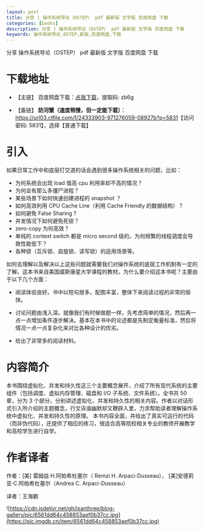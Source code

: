 ```yaml
---
layout: post
title: 分享 | 操作系统导论（OSTEP） pdf 最新版 文字版 百度网盘 下载
categories: [books]
description: 分享 | 操作系统导论（OSTEP） pdf 最新版 文字版 百度网盘 下载
keywords: 操作系统导论,OSTEP,新版,百度网盘,下载
---
```


分享 操作系统导论（OSTEP） pdf 最新版 文字版 百度网盘 下载

# 下载地址

- 【主链】 百度网盘下载：[点我下载](https://pan.baidu.com/s/1J5YyCp9qeHQ8uYmW3av6Tg?pwd=zb6g)，提取码: zb6g

- 【备链】 **防河蟹（速度稍慢，但一定能下载）**：<https://url03.ctfile.com/f/24333903-971276059-08927b?p=5831>【访问密码: 5831】，选择【普通下载】

# 引入

如果日常工作中和底层打交道的话会遇到很多操作系统相关的问题，比如：

- 为何系统会出现 load 值高 cpu 利用率却不高的情况？
- 为何会有那么多僵尸进程？
- 某些场景下如何快速创建进程的 snapshot ？
- 如何高效利用 CPU Cache Line（利用 Cache Friendly 的数据结构）？
- 如何避免 False Sharing ?
- 并发情况下如何避免死锁？
- zero-copy 为何高效？
- 单纯的 context switch 都是 micro second 级的，为何频繁的线程调度会导致性能低下？
- 各种锁（互斥锁、自旋锁、读写锁）的适用场景等。

如何去理解以及解决以上这些问题就需要我们对操作系统的底层工作机制有一定的了解。这本书来自美国威斯康星大学课程的教材。为什么要介绍这本书呢？主要由于以下几个方面：

- 阅读体验良好。书中以短句居多，配图丰富，整体下来阅读过程的非常的愉快。

- 讨论问题由浅入深。就像我们有时候做题一样，先考虑简单的情况，然后再一点一点增加条件逐步解决。基本在本书中的论述都是先制定衡量标准，然后将情况一点一点复杂化来对比各种设计的优劣。

- 给出了非常多的阅读材料。

# 内容简介

本书围绕虚拟化、并发和持久性这三个主要概念展开，介绍了所有现代系统的主要组件（包括调度、虚拟内存管理、磁盘和 I/O 子系统、文件系统）。全书共 50 章，分为 3 个部分，分别讲述虚拟化、并发和持久性的相关内容。作者以对话形式引入所介绍的主题概念，行文诙谐幽默却又鞭辟入里，力求帮助读者理解操作系统中虚拟化、并发和持久性的原理。 本书内容全面，并给出了真实可运行的代码（而非伪代码），还提供了相应的练习，很适合高等院校相关专业的教师开展教学和高校学生进行自学。

# 作者译者

作者：[美] 雷姆兹·H.阿帕希杜塞尔（ Remzi H. Arpaci-Dusseau）， [美]安德莉亚·C.阿帕希杜塞尔（Andrea C. Arpaci-Dusseau）

译者：王海鹏

![https://cdn.jsdelivr.net/gh/isanthree/blog-gallery/pic/6561dd64c458853aef0b37cc.jpg](https://pic.imgdb.cn/item/6561dd64c458853aef0b37cc.jpg)
